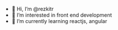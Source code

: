- 👋 Hi, I’m @rezkitr
- 👀 I’m interested in front end development
- 🌱 I’m currently learning reactjs, angular

<!---
rezkitr/rezkitr is a ✨ special ✨ repository because its `README.md` (this file) appears on your GitHub profile.
You can click the Preview link to take a look at your changes.
--->
